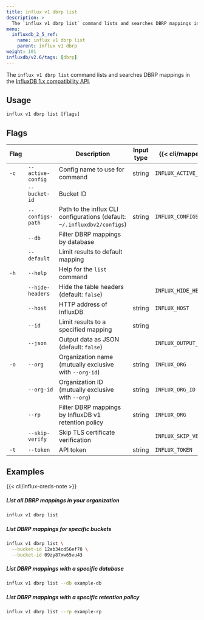```yaml
---
title: influx v1 dbrp list
description: >
  The `influx v1 dbrp list` command lists and searches DBRP mappings in the InfluxDB 1.x compatibility API.
menu:
  influxdb_2_5_ref:
    name: influx v1 dbrp list
    parent: influx v1 dbrp
weight: 101
influxdb/v2.6/tags: [dbrp]
---
```


The `influx v1 dbrp list` command lists and searches DBRP mappings in the [InfluxDB 1.x compatibility API](/influxdb/v2.6/reference/api/influxdb-1x/).

## Usage
```
influx v1 dbrp list [flags]
```

## Flags

| Flag |                   | Description                                                              | Input type | {{< cli/mapped >}}     |
| ---- | ----------------- | ------------------------------------------------------------------------ | ---------- | ---------------------- |
| `-c` | `--active-config` | Config name to use for command                                           | string     | `INFLUX_ACTIVE_CONFIG` |
|      | `--bucket-id`     | Bucket ID                                                                |            |                        |
|      | `--configs-path`  | Path to the influx CLI configurations (default: `~/.influxdbv2/configs`) | string     | `INFLUX_CONFIGS_PATH`  |
|      | `--db`            | Filter DBRP mappings by database                                         |            |                        |
|      | `--default`       | Limit results to default mapping                                         |            |                        |
| `-h` | `--help`          | Help for the `list` command                                              |            |                        |
|      | `--hide-headers`  | Hide the table headers (default: `false`)                                |            | `INFLUX_HIDE_HEADERS`  |
|      | `--host`          | HTTP address of InfluxDB                                                 | string     | `INFLUX_HOST`          |
|      | `--id`            | Limit results to a specified mapping                                     | string     |                        |
|      | `--json`          | Output data as JSON (default: `false`)                                   |            | `INFLUX_OUTPUT_JSON`   |
| `-o` | `--org`           | Organization name (mutually exclusive with `--org-id`)                   | string     | `INFLUX_ORG`           |
|      | `--org-id`        | Organization ID (mutually exclusive with `--org`)                        | string     | `INFLUX_ORG_ID`        |
|      | `--rp`            | Filter DBRP mappings by InfluxDB v1 retention policy                     | string     | `INFLUX_ORG`           |
|      | `--skip-verify`   | Skip TLS certificate verification                                        |            | `INFLUX_SKIP_VERIFY`   |
| `-t` | `--token`         | API token                                                                | string     | `INFLUX_TOKEN`         |

## Examples

{{< cli/influx-creds-note >}}

##### List all DBRP mappings in your organization
```sh
influx v1 dbrp list
```

##### List DBRP mappings for specific buckets
```sh
influx v1 dbrp list \
  --bucket-id 12ab34cd56ef78 \
  --bucket-id 09zy87xw65vu43
```

##### List DBRP mappings with a specific database
```sh
influx v1 dbrp list --db example-db
```

##### List DBRP mappings with a specific retention policy
```sh
influx v1 dbrp list --rp example-rp
```
